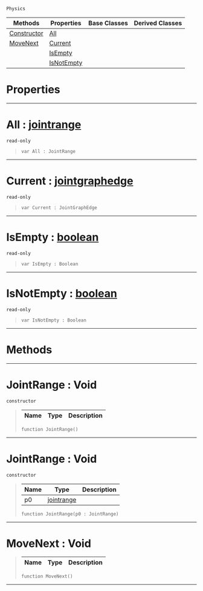  `Physics`

|Methods|Properties|Base Classes|Derived Classes|
|---|---|---|---|
|[ Constructor](https://github.com/ZilchEngine/ZilchDocs/blob/master/code_reference/class_reference/jointrange.markdown#jointrange-void)|[ All](https://github.com/ZilchEngine/ZilchDocs/blob/master/code_reference/class_reference/jointrange.markdown#all-zero-engine-document)| | |
|[ MoveNext](https://github.com/ZilchEngine/ZilchDocs/blob/master/code_reference/class_reference/jointrange.markdown#movenext-void)|[ Current](https://github.com/ZilchEngine/ZilchDocs/blob/master/code_reference/class_reference/jointrange.markdown#current-zero-engine-docu)| | |
| |[ IsEmpty](https://github.com/ZilchEngine/ZilchDocs/blob/master/code_reference/class_reference/jointrange.markdown#isempty-zero-engine-docu)| | |
| |[ IsNotEmpty](https://github.com/ZilchEngine/ZilchDocs/blob/master/code_reference/class_reference/jointrange.markdown#isnotempty-zero-engine-d)| | |


 #  Properties


---  
 #  All : [jointrange](https://github.com/ZilchEngine/ZilchDocs/blob/master/code_reference/class_reference/jointrange.markdown)

 `read-only`

> 
> ``` lang=cpp, name=Nada
> var All : JointRange


---  
 #  Current : [jointgraphedge](https://github.com/ZilchEngine/ZilchDocs/blob/master/code_reference/class_reference/jointgraphedge.markdown)

 `read-only`

> 
> ``` lang=cpp, name=Nada
> var Current : JointGraphEdge


---  
 #  IsEmpty : [boolean](https://github.com/ZilchEngine/ZilchDocs/blob/master/code_reference/nada_base_types/boolean.markdown)

 `read-only`

> 
> ``` lang=cpp, name=Nada
> var IsEmpty : Boolean


---  
 #  IsNotEmpty : [boolean](https://github.com/ZilchEngine/ZilchDocs/blob/master/code_reference/nada_base_types/boolean.markdown)

 `read-only`

> 
> ``` lang=cpp, name=Nada
> var IsNotEmpty : Boolean


---  
 #  Methods


---  
 #  JointRange : Void

 `constructor`

> 
> |Name|Type|Description|
> |---|---|---|
> ``` lang=cpp, name=Nada
> function JointRange()
> ``` 


---  
 #  JointRange : Void

 `constructor`

> 
> |Name|Type|Description|
> |---|---|---|
> |p0|[jointrange](https://github.com/ZilchEngine/ZilchDocs/blob/master/code_reference/class_reference/jointrange.markdown)| |
> ``` lang=cpp, name=Nada
> function JointRange(p0 : JointRange)
> ``` 


---  
 #  MoveNext : Void

> 
> |Name|Type|Description|
> |---|---|---|
> ``` lang=cpp, name=Nada
> function MoveNext()
> ``` 


---  
 

 